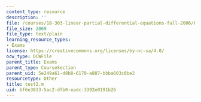 ```yaml
---
content_type: resource
description: ''
file: /courses/18-303-linear-partial-differential-equations-fall-2006/bf6e38335ac2dfb0eadc3392e0191b26_test2.m
file_size: 2069
file_type: text/plain
learning_resource_types:
- Exams
license: https://creativecommons.org/licenses/by-nc-sa/4.0/
ocw_type: OCWFile
parent_title: Exams
parent_type: CourseSection
parent_uid: 5e249a61-d8b8-6170-a887-bbba603c8be2
resourcetype: Other
title: test2.m
uid: bf6e3833-5ac2-dfb0-eadc-3392e0191b26
---
```

